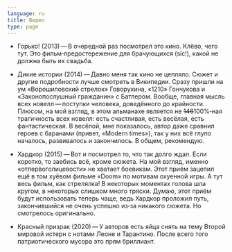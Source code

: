 ```yaml
---
language: ru
title: Видео
type: page
---
```


- Горько! (2013) — В очередной раз посмотрел это кино. Клёво, чего тут. Это фильм‐предостережение для брачующихся
  (sic!), какой не должна быть их свадьба.

- Дикие истории (2014) — Давно меня так кино не цепляло. Сюжет и другие подробности лучше смотреть в Википедии. Сразу
  пришли на ум «Ворошиловский стрелок» Говорухина, «1210» Гончукова и «Законопослушный гражданин» с Батлером. Вообще,
  главная мысль всех новелл — поступки человека, доведённого до крайности. Плюсом, на мой взгляд, в этом альманахе
  является не ~~146~~100%‐ная трагичность всех новелл: есть счастливая, есть весёлая, есть фантастическая. В весёлой,
  мне показалось, автор даже сравнил героев с баранами (привет, «Modern times»), так у них всё глупо началось,
  развивалось и закончилось. В общем, рекомендую.

- Хардкор (2015) — Вот и посмотрел то, что так долго ждал. Если коротко, то заебись всё, кроме сюжета. На мой взгляд,
  именно «отпервоголицевости» не хватает боевикам. Этот приём зацепил ещё в том хуёвом фильме «Doom» по мотивам охуенной
  игры. А тут весь фильм, как стрелялка! В некоторых моментах голова шла кругом, в некоторых слишком много тряски.
  Думаю, этот приём будут использовать теперь чаще, ведь Хардкор проложил путь, закончившийся не очень успешно из‐за
  никакого сюжета. Но смотрелось оригинально.

- Красный призрак (2020) — У авторов есть яйца снять на тему Второй мировой истерн с нотами Леоне и Тарантино. После
  всего того патриотического мусора это прям бриллиант.
